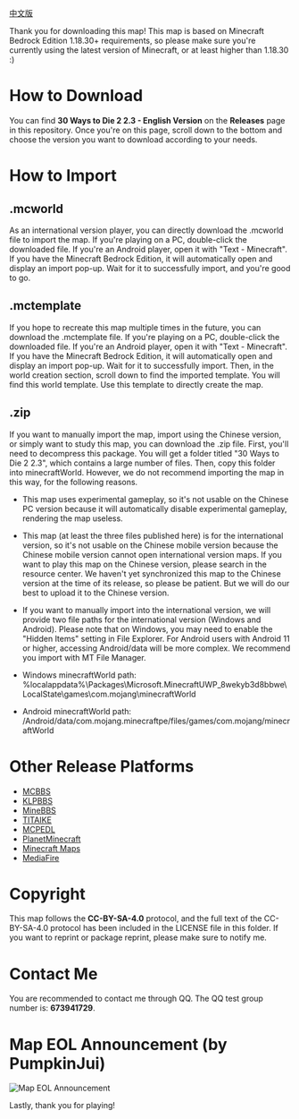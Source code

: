 [中文版](https://github.com/YZBWDLT/Minecraft-Bedrock-World-30-Ways-to-Die-2/blob/main/README.md)

Thank you for downloading this map! This map is based on Minecraft Bedrock Edition 1.18.30+ requirements, so please make sure you're currently using the latest version of Minecraft, or at least higher than 1.18.30 :)

# How to Download
You can find **30 Ways to Die 2 2.3 - English Version** on the **Releases** page in this repository. Once you're on this page, scroll down to the bottom and choose the version you want to download according to your needs.

# How to Import

## .mcworld
As an international version player, you can directly download the .mcworld file to import the map. If you're playing on a PC, double-click the downloaded file. If you're an Android player, open it with "Text - Minecraft". If you have the Minecraft Bedrock Edition, it will automatically open and display an import pop-up. Wait for it to successfully import, and you're good to go.

## .mctemplate
If you hope to recreate this map multiple times in the future, you can download the .mctemplate file. If you're playing on a PC, double-click the downloaded file. If you're an Android player, open it with "Text - Minecraft". If you have the Minecraft Bedrock Edition, it will automatically open and display an import pop-up. Wait for it to successfully import. Then, in the world creation section, scroll down to find the imported template. You will find this world template. Use this template to directly create the map.

## .zip
If you want to manually import the map, import using the Chinese version, or simply want to study this map, you can download the .zip file. First, you'll need to decompress this package. You will get a folder titled "30 Ways to Die 2 2.3", which contains a large number of files. Then, copy this folder into minecraftWorld. However, we do not recommend importing the map in this way, for the following reasons.
* This map uses experimental gameplay, so it's not usable on the Chinese PC version because it will automatically disable experimental gameplay, rendering the map useless.
* This map (at least the three files published here) is for the international version, so it's not usable on the Chinese mobile version because the Chinese mobile version cannot open international version maps. If you want to play this map on the Chinese version, please search in the resource center. We haven't yet synchronized this map to the Chinese version at the time of its release, so please be patient. But we will do our best to upload it to the Chinese version.
* If you want to manually import into the international version, we will provide two file paths for the international version (Windows and Android). Please note that on Windows, you may need to enable the "Hidden Items" setting in File Explorer. For Android users with Android 11 or higher, accessing Android/data will be more complex. We recommend you import with MT File Manager.

* Windows minecraftWorld path:  
%localappdata%\Packages\Microsoft.MinecraftUWP_8wekyb3d8bbwe\LocalState\games\com.mojang\minecraftWorld
* Android minecraftWorld path:  
/Android/data/com.mojang.minecraftpe/files/games/com.mojang/minecraftWorld

# Other Release Platforms
- [MCBBS](https://www.mcbbs.net/thread-1344982-1-1.html)
- [KLPBBS](https://klpbbs.com/thread-47490-1-1.html)
- [MineBBS](https://www.minebbs.com/resources/1-18-30-30-2-2-3.6248/)
- [TITAIKE](https://www.titaike.cn/3560.html)
- [MCPEDL](https://mcpedl.com/30-ways-to-die-2/)
- [PlanetMinecraft](https://www.planetminecraft.com/project/30-ways-to-die-2/)
- [Minecraft Maps](https://www.minecraftmaps.com/bedrock-maps/30-ways-to-die-2)
- [MediaFire](https://www.mediafire.com/folder/v4out7kxado7v/30_Ways_to_Die_2_%7C_Minecraft_BE_Map)

# Copyright
This map follows the **CC-BY-SA-4.0** protocol, and the full text of the CC-BY-SA-4.0 protocol has been included in the LICENSE file in this folder. If you want to reprint or package reprint, please make sure to notify me.

# Contact Me
You are recommended to contact me through QQ. The QQ test group number is: **673941729**.

# Map EOL Announcement (by PumpkinJui)
![Map EOL Announcement](https://s2.loli.net/2023/07/25/eRmXnjb83ighqYw.png)

Lastly, thank you for playing!

